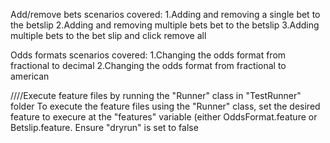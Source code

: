 Add/remove bets scenarios covered:
1.Adding and removing a single bet to the betslip
2.Adding and removing multiple bets bet to the betslip
3.Adding multiple bets to the bet slip and click remove all

Odds formats scenarios covered:
1.Changing the odds format from fractional to decimal
2.Changing the odds format from fractional to american

////Execute feature files by running the "Runner" class in "TestRunner" folder
To execute the feature files using the "Runner" class, set the desired feature to execure at the "features" variable (either OddsFormat.feature or Betslip.feature.
Ensure "dryrun" is set to false
